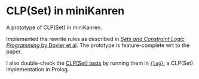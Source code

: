 CLP(Set) in miniKanren
======================

A prototype of CLP(Set) in miniKanren.

Implemented the rewrite rules as described in
[_Sets and Constraint Logic Programming_ by Dovier et al](http://dl.acm.org/citation.cfm?id=365169).
The prototype is feature-complete wrt to the paper.

I also double-check the [CLP(Set) tests](clpset-tests.scm) by running
them in [`{log}`](http://people.dmi.unipr.it/gianfranco.rossi/setlog.Home.html),
a CLP(Set) implementation in Prolog.
